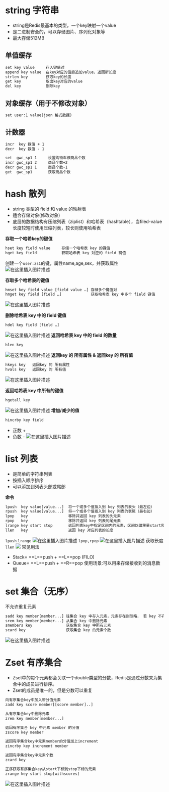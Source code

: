 # string 字符串
- string是Redis最基本的类型，一个key映射一个value
- 是二进制安全的，可以存储图片、序列化对象等
- 最大存储512MB

## 单值缓存
```xml
set key value     存入键值对
append key value  在key对应的值后追加value，返回新长度
strlen key        获取key的长度
get key           取出key对应的value
del key           删除key
```
## 对象缓存（用于不修改对象）
```xml
set user:1 value(json 格式数据)
```
## 计数器
```xml  
incr  key 数值 + 1
decr  key 数值 - 1
```

```xml
set  gwc_sp1 1     设置购物车该商品个数
incr gwc_sp1 2     商品个数+2
decr gwc_sp1 1     商品个数-1
get  gwc_sp1       获取商品个数
```
# hash 散列
- string 类型的 field 和 value 的映射表
- 适合存储对象(修改对象)
- 底层的数据结构有压缩列表（ziplist）和哈希表（hashtable），当filed-value长度较短时使用压缩列表，较长则使用哈希表

**存取一个哈希key的键值**

```xml
hset key field value     存储一个哈希表 key 的键值
hget key field           获取哈希表 key 对应的 field 键值
```

创建一个`user:zs1`的键，属性name,age,sex，并获取属性
![在这里插入图片描述](https://img-blog.csdnimg.cn/c04124cab09d4e91b1e4b21c7a568bb2.png)



**存取多个哈希表的键值**

```xml
hmset key field value [field value …] 存储多个键值对
hmget key field [field …]             获取哈希表 key 中多个 field 键值
```
![在这里插入图片描述](https://img-blog.csdnimg.cn/476436c82e12499496f3e5cb6eedc2f9.png)

**删除哈希表 key 中的 field 键值**

```xml
hdel key field [field …]
```
![在这里插入图片描述](https://img-blog.csdnimg.cn/f001d33f307746a58ec9233630d2fd82.png)
**返回哈希表 key 中的 field 的数量**

```xml
hlen key
```
![在这里插入图片描述](https://img-blog.csdnimg.cn/534edf69b82343e48d933cd2f9919406.png)
**返回key 的 所有属性 & 返回key 的 所有值**

```xml
hkeys key   返回key 的 所有属性
hvals key   返回key 的 所有值
```
![在这里插入图片描述](https://img-blog.csdnimg.cn/c99726bef4954638b1106184e63fb133.png)

**返回哈希表 key 中所有的键值**

```xml
hgetall key
```
![在这里插入图片描述](https://img-blog.csdnimg.cn/20a570423a1a4601aba249c1c29b024a.png)
**增加/减少的值**

```xml
hincrby key field
```
- 正数 +
- 负数 -
  ![在这里插入图片描述](https://img-blog.csdnimg.cn/be10a536032c4b5985afbb5563a71b4a.png)

# list 列表
- 是简单的字符串列表
- 按插入顺序排序
- 可以添加到列表头部或尾部

**命令**

```xml
lpush  key value[value...]  将一个或多个值插入到 key 列表的表头（最左边） 
rpush  key value[value...]  将一个或多个值插入到 key 列表的表尾（最右边） 
lpop   key                  移除并返回 key 列表的头元素 
rpop   key                  移除并返回 key 列表的尾元素 
lrange key start stop       返回列表key中指定区间内的元素，区间以偏移量start和stop
llen   key                  返回 key 对应列表的长度
```
`lpush` `lrange`
![在这里插入图片描述](https://img-blog.csdnimg.cn/8a32bf0879c74a209a258a5c9579ace8.png)
`lpop,rpop`
![在这里插入图片描述](https://img-blog.csdnimg.cn/b218e4a045ec446da42bca657a19a0fa.png)
获取长度`llen`
![](https://img-blog.csdnimg.cn/075ab25ec2ae41fcbcd7ab15c08c2902.png)
常见用法
- Stack= ==L==push + ==L==pop    (FILO)
- Queue= ==L==push + ==R==pop
  使用场景:可以用来存储接收到的消息数据
# set 集合（无序）
不允许重复元素

```xml
sadd key member[member...] 往集合 key 中存入元素，元素存在则忽略， 若 key 不存在则新建 
srem key member[member...] 从集合 key 中删除元素 
smembers key               获取集合 key 中所有元素 
scard key                  获取集合 key 的元素个数
```
![在这里插入图片描述](https://img-blog.csdnimg.cn/e7b3981c116e4db9bad5152089524f17.png)
# Zset 有序集合
- Zset中的每个元素都会关联一个double类型的分数，Redis是通过分数来为集合中的成员进行排序。
- Zset的成员是唯一的，但是分数可以重复

```xml
向有序集合key中加入带分值元素
zadd key score member[[score member]..]

从有序集合key中删除元素
zrem key member[member...]

返回有序集合 key 中元素 member 的分值
zscore key member

返回有序集合key中元素member的分值加上increment
zincrby key increment member

返回有序集合key中元素个数
zcard key

正序获取有序集合key从start下标到stop下标的元素
zrange key start stop[withscores]
```
![在这里插入图片描述](https://img-blog.csdnimg.cn/370df01c00ca4a2ab1613dc3b231d18d.png)